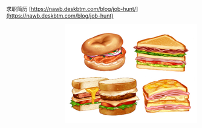 求职简历 [https://nawb.deskbtm.com/blog/job-hunt/](https://nawb.deskbtm.com/blog/job-hunt)


<img align="right" width="350px" src="59332604_p0.jpg"/>

